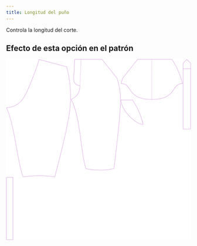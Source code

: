 ```yaml
---
title: Longitud del puño
---
```


Controla la longitud del corte.



## Efecto de esta opción en el patrón
![Esta imagen muestra el efecto de esta opción superponiendo varias variantes que tienen un valor diferente para esta opción](cornelius_kneetobelow_sample.svg "Efecto de esta opción en el patrón")